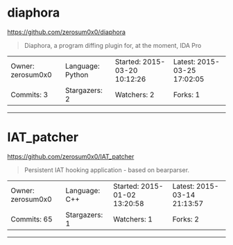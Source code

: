# diaphora

https://github.com/zerosum0x0/diaphora
<blockquote>
Diaphora, a program diffing plugin for, at the moment, IDA Pro
</blockquote>

<table>
<tr><td>Owner: zerosum0x0</td>
    <td>Language: Python</td>
    <td>Started: 2015-03-20 10:12:26</td>
    <td>Latest: 2015-03-25 17:02:05</td></tr>
<tr><td>Commits: 3</td>
    <td>Stargazers: 2</td>
    <td>Watchers: 2</td>
    <td>Forks: 1</td></tr>
</table>

---

# IAT_patcher

https://github.com/zerosum0x0/IAT_patcher
<blockquote>
Persistent IAT hooking application - based on bearparser.
</blockquote>

<table>
<tr><td>Owner: zerosum0x0</td>
    <td>Language: C++</td>
    <td>Started: 2015-01-02 13:20:58</td>
    <td>Latest: 2015-03-14 21:13:57</td></tr>
<tr><td>Commits: 65</td>
    <td>Stargazers: 1</td>
    <td>Watchers: 1</td>
    <td>Forks: 2</td></tr>
</table>

---

